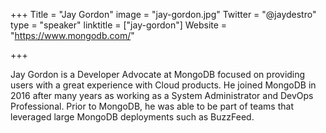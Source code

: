+++
Title = "Jay Gordon"
image = "jay-gordon.jpg"
Twitter = "@jaydestro"
type = "speaker"
linktitle = ["jay-gordon"]
Website = "https://www.mongodb.com/"

+++

Jay Gordon is a Developer Advocate at MongoDB focused on providing users with a great experience with Cloud products. He joined MongoDB in 2016 after many years as working as a System Administrator and DevOps Professional. Prior to MongoDB, he was able to be part of teams that leveraged large MongoDB deployments such as BuzzFeed.
